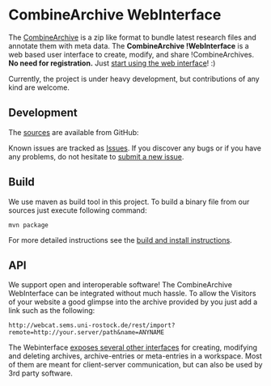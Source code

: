 CombineArchive WebInterface 
==============================

The [CombineArchive](http://co.mbine.org/documents/archive) is a zip like format to bundle latest research files and annotate them with meta data. The **CombineArchive !WebInterface** is a web based user interface to create, modify, and share !CombineArchives. **No need for registration.** Just [start using the web interface](http://cat.sems.uni-rostock.de/)! :)

Currently, the project is under heavy development, but contributions of any kind are welcome.

Development 
------------

The [sources](https://github.com/SemsProject/CombineArchiveWeb) are available from GitHub:

Known issues are tracked as [Issues](https://github.com/SemsProject/CombineArchiveWeb/issues). If you discover any bugs or if you have any problems, do not hesitate to [submit a new issue](https://github.com/SemsProject/CombineArchiveWeb/issues/new).


Build 
------
We use maven as build tool in this project. To build a binary file from our sources just execute following command:

```
mvn package
```

For more detailed instructions see the [build and install instructions](BuildAndInstall).

API 
----

We support open and interoperable software!
The CombineArchive WebInterface can be integrated without much hassle. To allow the Visitors of your website a good glimpse into the archive provided by you just add a link such as the following:

```
http://webcat.sems.uni-rostock.de/rest/import?remote=http://your.server/path&name=ANYNAME
```

The Webinterface [exposes several other interfaces](Api) for creating, modifying and deleting archives, archive-entries or meta-entries in a workspace. Most of them are meant for client-server communication, but can also be used by 3rd party software.
